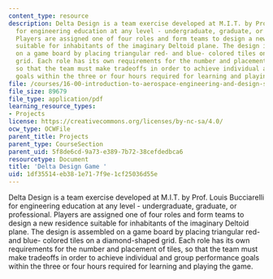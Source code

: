 ```yaml
---
content_type: resource
description: Delta Design is a team exercise developed at M.I.T. by Prof. Louis Bucciarelli
  for engineering education at any level - undergraduate, graduate, or professional.
  Players are assigned one of four roles and form teams to design a new residence
  suitable for inhabitants of the imaginary Deltoid plane. The design is assembled
  on a game board by placing triangular red- and blue- colored tiles on a diamond-shaped
  grid. Each role has its own requirements for the number and placement of tiles,
  so that the team must make tradeoffs in order to achieve individual and group performance
  goals within the three or four hours required for learning and playing the game.
file: /courses/16-00-introduction-to-aerospace-engineering-and-design-spring-2003/1df35514eb381e717f9e1cf25036d55e_intro.pdf
file_size: 89679
file_type: application/pdf
learning_resource_types:
- Projects
license: https://creativecommons.org/licenses/by-nc-sa/4.0/
ocw_type: OCWFile
parent_title: Projects
parent_type: CourseSection
parent_uid: 5f8de6cd-9a73-e389-7b72-38cefdedbca6
resourcetype: Document
title: 'Delta Design Game '
uid: 1df35514-eb38-1e71-7f9e-1cf25036d55e
---
```

Delta Design is a team exercise developed at M.I.T. by Prof. Louis Bucciarelli for engineering education at any level - undergraduate, graduate, or professional. Players are assigned one of four roles and form teams to design a new residence suitable for inhabitants of the imaginary Deltoid plane. The design is assembled on a game board by placing triangular red- and blue- colored tiles on a diamond-shaped grid. Each role has its own requirements for the number and placement of tiles, so that the team must make tradeoffs in order to achieve individual and group performance goals within the three or four hours required for learning and playing the game.